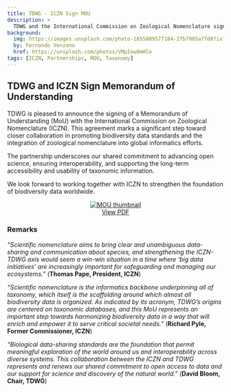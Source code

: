```yaml
---
title: TDWG - ICZN Sign MOU
description: >
  TDWG and the International Commission on Zoological Nomenclature sign an MOU
background:
  img: https://images.unsplash.com/photo-1655809577184-2fb7085a7fd8?ixlib=rb-4.0.3&ixid=MnwxMjA3fDB8MHxwaG90by1wYWdlfHx8fGVufDB8fHx8&auto=format&fit=crop&w=2970&q=80
  by: Fernando Venzano
  href: https://unsplash.com/photos/VMpIew0mHlo
tags: [ICZN, Partnerships, MOU, Taxonomy]
---
```


## TDWG and ICZN Sign Memorandum of Understanding

TDWG is pleased to announce the signing of a Memorandum of Understanding (MoU) with the International Commission on Zoological Nomenclature (ICZN). This agreement marks a significant step toward closer collaboration in promoting biodiversity data standards and the integration of zoological nomenclature into global informatics efforts.  

The partnership underscores our shared commitment to advancing open science, ensuring interoperability, and supporting the long-term accessibility and usability of taxonomic information.  

We look forward to working together with ICZN to strengthen the foundation of biodiversity data worldwide.

<p style="text-align: center;">
  <a href="https://static.tdwg.org/documents/iczn-tdwg-mou.pdf">
    <img src="https://static.tdwg.org/images/articles/iczn-tdwg-mou-img.png" alt="MOU thumbnail" style="border:1px;">
  </a><br />
  <a href="https://static.tdwg.org/documents/iczn-tdwg-mou.pdf">
    <span style="text-align: center;">View PDF</span>
  </a>
</p>

### Remarks

*“Scientific nomenclature aims to bring clear and unambiguous data-sharing and communication about species, and strengthening the ICZN-TDWG axis would seem a win-win situation in a time where ‘big data initiatives’ are increasingly important for safeguarding and managing our ecosystems.”*  (**Thomas Pape, President, ICZN**)

*“Scientific nomenclature is the informatics backbone underpinning all of taxonomy, which itself is the scaffolding around which almost all biodiversity data is organized. As indicated by its acronym, TDWG’s origins are centered on taxonomic databases, and this MoU represents an important step towards harmonizing biodiversity data in a way that will enrich and empower it to serve critical societal needs.”* (**Richard Pyle, Former Commissioner, ICZN**) 

*“Biological data-sharing standards are the foundation that permit meaningful exploration of the world around us and interoperability across diverse systems. This collaboration between the ICZN and TDWG represents and renews our shared commitment to open access to data and our support for science and discovery of the natural world.”* (**David Bloom, Chair, TDWG**)
